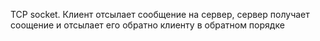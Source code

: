 TCP socket. Клиент отсылает сообщение на сервер, сервер получает соощение и отсылает его обратно клиенту в обратном порядке
